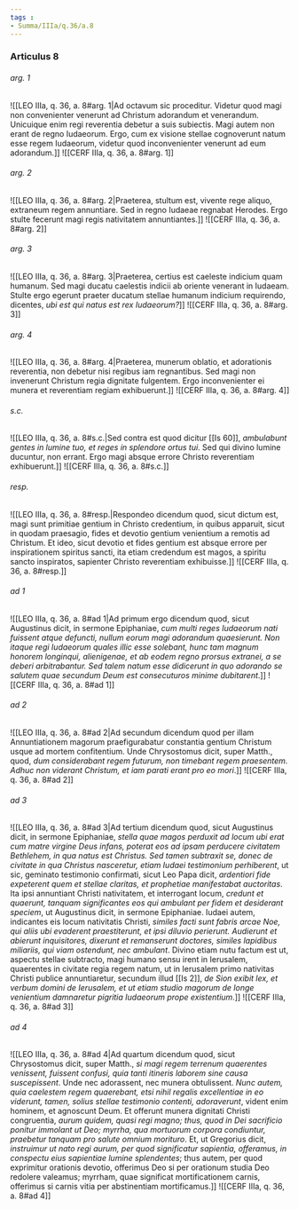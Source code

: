 ```yaml
---
tags : 
- Summa/IIIa/q.36/a.8
---
```


### Articulus 8

###### arg. 1
![[LEO IIIa, q. 36, a. 8#arg. 1|Ad octavum sic proceditur. Videtur quod magi non convenienter venerunt ad Christum adorandum et venerandum. Unicuique enim regi reverentia debetur a suis subiectis. Magi autem non erant de regno Iudaeorum. Ergo, cum ex visione stellae cognoverunt natum esse regem Iudaeorum, videtur quod inconvenienter venerunt ad eum adorandum.]]
![[CERF IIIa, q. 36, a. 8#arg. 1]]

###### arg. 2
![[LEO IIIa, q. 36, a. 8#arg. 2|Praeterea, stultum est, vivente rege aliquo, extraneum regem annuntiare. Sed in regno Iudaeae regnabat Herodes. Ergo stulte fecerunt magi regis nativitatem annuntiantes.]]
![[CERF IIIa, q. 36, a. 8#arg. 2]]

###### arg. 3
![[LEO IIIa, q. 36, a. 8#arg. 3|Praeterea, certius est caeleste indicium quam humanum. Sed magi ducatu caelestis indicii ab oriente venerant in Iudaeam. Stulte ergo egerunt praeter ducatum stellae humanum indicium requirendo, dicentes, *ubi est qui natus est rex Iudaeorum?*]]
![[CERF IIIa, q. 36, a. 8#arg. 3]]

###### arg. 4
![[LEO IIIa, q. 36, a. 8#arg. 4|Praeterea, munerum oblatio, et adorationis reverentia, non debetur nisi regibus iam regnantibus. Sed magi non invenerunt Christum regia dignitate fulgentem. Ergo inconvenienter ei munera et reverentiam regiam exhibuerunt.]]
![[CERF IIIa, q. 36, a. 8#arg. 4]]

###### s.c.
![[LEO IIIa, q. 36, a. 8#s.c.|Sed contra est quod dicitur [[Is 60]], *ambulabunt gentes in lumine tuo, et reges in splendore ortus tui*. Sed qui divino lumine ducuntur, non errant. Ergo magi absque errore Christo reverentiam exhibuerunt.]]
![[CERF IIIa, q. 36, a. 8#s.c.]]

###### resp.
![[LEO IIIa, q. 36, a. 8#resp.|Respondeo dicendum quod, sicut dictum est, magi sunt primitiae gentium in Christo credentium, in quibus apparuit, sicut in quodam praesagio, fides et devotio gentium venientium a remotis ad Christum. Et ideo, sicut devotio et fides gentium est absque errore per inspirationem spiritus sancti, ita etiam credendum est magos, a spiritu sancto inspiratos, sapienter Christo reverentiam exhibuisse.]]
![[CERF IIIa, q. 36, a. 8#resp.]]

###### ad 1
![[LEO IIIa, q. 36, a. 8#ad 1|Ad primum ergo dicendum quod, sicut Augustinus dicit, in sermone Epiphaniae, *cum multi reges Iudaeorum nati fuissent atque defuncti, nullum eorum magi adorandum quaesierunt. Non itaque regi Iudaeorum quales illic esse solebant, hunc tam magnum honorem longinqui, alienigenae, et ab eodem regno prorsus extranei, a se deberi arbitrabantur. Sed talem natum esse didicerunt in quo adorando se salutem quae secundum Deum est consecuturos minime dubitarent*.]]
![[CERF IIIa, q. 36, a. 8#ad 1]]

###### ad 2
![[LEO IIIa, q. 36, a. 8#ad 2|Ad secundum dicendum quod per illam Annuntiationem magorum praefigurabatur constantia gentium Christum usque ad mortem confitentium. Unde Chrysostomus dicit, super Matth., quod, *dum considerabant regem futurum, non timebant regem praesentem. Adhuc non viderant Christum, et iam parati erant pro eo mori*.]]
![[CERF IIIa, q. 36, a. 8#ad 2]]

###### ad 3
![[LEO IIIa, q. 36, a. 8#ad 3|Ad tertium dicendum quod, sicut Augustinus dicit, in sermone Epiphaniae, *stella quae magos perduxit ad locum ubi erat cum matre virgine Deus infans, poterat eos ad ipsam perducere civitatem Bethlehem, in qua natus est Christus. Sed tamen subtraxit se, donec de civitate in qua Christus nasceretur, etiam Iudaei testimonium perhiberent*, ut sic, geminato testimonio confirmati, sicut Leo Papa dicit, *ardentiori fide expeterent quem et stellae claritas, et prophetiae manifestabat auctoritas*. Ita ipsi annuntiant Christi nativitatem, et interrogant locum, *credunt et quaerunt, tanquam significantes eos qui ambulant per fidem et desiderant speciem*, ut Augustinus dicit, in sermone Epiphaniae. Iudaei autem, indicantes eis locum nativitatis Christi, *similes facti sunt fabris arcae Noe, qui aliis ubi evaderent praestiterunt, et ipsi diluvio perierunt. Audierunt et abierunt inquisitores, dixerunt et remanserunt doctores, similes lapidibus miliariis, qui viam ostendunt, nec ambulant*. Divino etiam nutu factum est ut, aspectu stellae subtracto, magi humano sensu irent in Ierusalem, quaerentes in civitate regia regem natum, ut in Ierusalem primo nativitas Christi publice annuntiaretur, secundum illud [[Is 2]], *de Sion exibit lex, et verbum domini de Ierusalem, et ut etiam studio magorum de longe venientium damnaretur pigritia Iudaeorum prope existentium*.]]
![[CERF IIIa, q. 36, a. 8#ad 3]]

###### ad 4
![[LEO IIIa, q. 36, a. 8#ad 4|Ad quartum dicendum quod, sicut Chrysostomus dicit, super Matth., *si magi regem terrenum quaerentes venissent, fuissent confusi, quia tanti itineris laborem sine causa suscepissent*. Unde nec adorassent, nec munera obtulissent. *Nunc autem, quia caelestem regem quaerebant, etsi nihil regalis excellentiae in eo viderunt, tamen, solius stellae testimonio contenti, adoraverunt*, vident enim hominem, et agnoscunt Deum. Et offerunt munera dignitati Christi congruentia, *aurum quidem, quasi regi magno; thus, quod in Dei sacrificio ponitur immolant ut Deo; myrrha, qua mortuorum corpora condiuntur, praebetur tanquam pro salute omnium morituro*. Et, ut Gregorius dicit, *instruimur ut nato regi aurum, per quod significatur sapientia, offeramus, in conspectu eius sapientiae lumine splendentes*; thus autem, per quod exprimitur orationis devotio, offerimus Deo si per orationum studia Deo redolere valeamus; myrrham, quae significat mortificationem carnis, offerimus si carnis vitia per abstinentiam mortificamus.]]
![[CERF IIIa, q. 36, a. 8#ad 4]]

